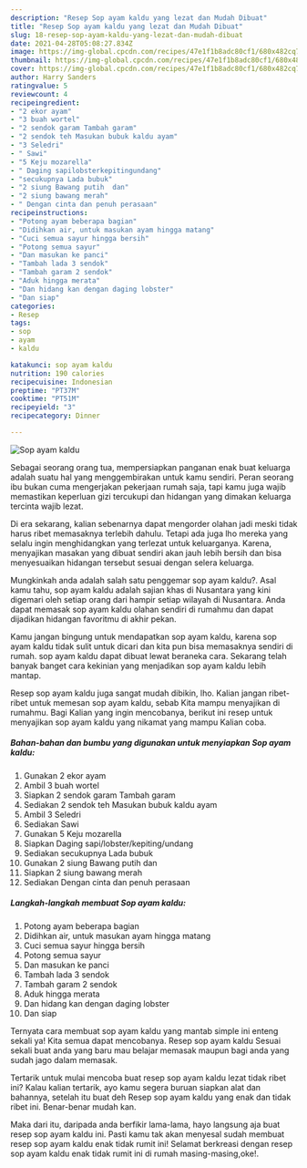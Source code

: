 ```yaml
---
description: "Resep Sop ayam kaldu yang lezat dan Mudah Dibuat"
title: "Resep Sop ayam kaldu yang lezat dan Mudah Dibuat"
slug: 18-resep-sop-ayam-kaldu-yang-lezat-dan-mudah-dibuat
date: 2021-04-28T05:08:27.834Z
image: https://img-global.cpcdn.com/recipes/47e1f1b8adc80cf1/680x482cq70/sop-ayam-kaldu-foto-resep-utama.jpg
thumbnail: https://img-global.cpcdn.com/recipes/47e1f1b8adc80cf1/680x482cq70/sop-ayam-kaldu-foto-resep-utama.jpg
cover: https://img-global.cpcdn.com/recipes/47e1f1b8adc80cf1/680x482cq70/sop-ayam-kaldu-foto-resep-utama.jpg
author: Harry Sanders
ratingvalue: 5
reviewcount: 4
recipeingredient:
- "2 ekor ayam"
- "3 buah wortel"
- "2 sendok garam Tambah garam"
- "2 sendok teh Masukan bubuk kaldu ayam"
- "3 Seledri"
- " Sawi"
- "5 Keju mozarella"
- " Daging sapilobsterkepitingundang"
- "secukupnya Lada bubuk"
- "2 siung Bawang putih  dan"
- "2 siung bawang merah"
- " Dengan cinta dan penuh perasaan"
recipeinstructions:
- "Potong ayam beberapa bagian"
- "Didihkan air, untuk masukan ayam hingga matang"
- "Cuci semua sayur hingga bersih"
- "Potong semua sayur"
- "Dan masukan ke panci"
- "Tambah lada 3 sendok"
- "Tambah garam 2 sendok"
- "Aduk hingga merata"
- "Dan hidang kan dengan daging lobster"
- "Dan siap"
categories:
- Resep
tags:
- sop
- ayam
- kaldu

katakunci: sop ayam kaldu 
nutrition: 190 calories
recipecuisine: Indonesian
preptime: "PT37M"
cooktime: "PT51M"
recipeyield: "3"
recipecategory: Dinner

---
```



![Sop ayam kaldu](https://img-global.cpcdn.com/recipes/47e1f1b8adc80cf1/680x482cq70/sop-ayam-kaldu-foto-resep-utama.jpg)

Sebagai seorang orang tua, mempersiapkan panganan enak buat keluarga adalah suatu hal yang menggembirakan untuk kamu sendiri. Peran seorang ibu bukan cuma mengerjakan pekerjaan rumah saja, tapi kamu juga wajib memastikan keperluan gizi tercukupi dan hidangan yang dimakan keluarga tercinta wajib lezat.

Di era  sekarang, kalian sebenarnya dapat mengorder olahan jadi meski tidak harus ribet memasaknya terlebih dahulu. Tetapi ada juga lho mereka yang selalu ingin menghidangkan yang terlezat untuk keluarganya. Karena, menyajikan masakan yang dibuat sendiri akan jauh lebih bersih dan bisa menyesuaikan hidangan tersebut sesuai dengan selera keluarga. 



Mungkinkah anda adalah salah satu penggemar sop ayam kaldu?. Asal kamu tahu, sop ayam kaldu adalah sajian khas di Nusantara yang kini digemari oleh setiap orang dari hampir setiap wilayah di Nusantara. Anda dapat memasak sop ayam kaldu olahan sendiri di rumahmu dan dapat dijadikan hidangan favoritmu di akhir pekan.

Kamu jangan bingung untuk mendapatkan sop ayam kaldu, karena sop ayam kaldu tidak sulit untuk dicari dan kita pun bisa memasaknya sendiri di rumah. sop ayam kaldu dapat dibuat lewat beraneka cara. Sekarang telah banyak banget cara kekinian yang menjadikan sop ayam kaldu lebih mantap.

Resep sop ayam kaldu juga sangat mudah dibikin, lho. Kalian jangan ribet-ribet untuk memesan sop ayam kaldu, sebab Kita mampu menyajikan di rumahmu. Bagi Kalian yang ingin mencobanya, berikut ini resep untuk menyajikan sop ayam kaldu yang nikamat yang mampu Kalian coba.

<!--inarticleads1-->

##### Bahan-bahan dan bumbu yang digunakan untuk menyiapkan Sop ayam kaldu:

1. Gunakan 2 ekor ayam
1. Ambil 3 buah wortel
1. Siapkan 2 sendok garam Tambah garam
1. Sediakan 2 sendok teh Masukan bubuk kaldu ayam
1. Ambil 3 Seledri
1. Sediakan  Sawi
1. Gunakan 5 Keju mozarella
1. Siapkan  Daging sapi/lobster/kepiting/undang
1. Sediakan secukupnya Lada bubuk
1. Gunakan 2 siung Bawang putih  dan
1. Siapkan 2 siung bawang merah
1. Sediakan  Dengan cinta dan penuh perasaan




<!--inarticleads2-->

##### Langkah-langkah membuat Sop ayam kaldu:

1. Potong ayam beberapa bagian
1. Didihkan air, untuk masukan ayam hingga matang
1. Cuci semua sayur hingga bersih
1. Potong semua sayur
1. Dan masukan ke panci
1. Tambah lada 3 sendok
1. Tambah garam 2 sendok
1. Aduk hingga merata
1. Dan hidang kan dengan daging lobster
1. Dan siap




Ternyata cara membuat sop ayam kaldu yang mantab simple ini enteng sekali ya! Kita semua dapat mencobanya. Resep sop ayam kaldu Sesuai sekali buat anda yang baru mau belajar memasak maupun bagi anda yang sudah jago dalam memasak.

Tertarik untuk mulai mencoba buat resep sop ayam kaldu lezat tidak ribet ini? Kalau kalian tertarik, ayo kamu segera buruan siapkan alat dan bahannya, setelah itu buat deh Resep sop ayam kaldu yang enak dan tidak ribet ini. Benar-benar mudah kan. 

Maka dari itu, daripada anda berfikir lama-lama, hayo langsung aja buat resep sop ayam kaldu ini. Pasti kamu tak akan menyesal sudah membuat resep sop ayam kaldu enak tidak rumit ini! Selamat berkreasi dengan resep sop ayam kaldu enak tidak rumit ini di rumah masing-masing,oke!.

